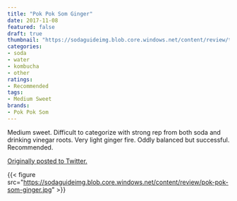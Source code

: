 ```yaml
---
title: "Pok Pok Som Ginger"
date: 2017-11-08
featured: false
draft: true
thumbnail: "https://sodaguideimg.blob.core.windows.net/content/review/thumbs/pok-pok-som-ginger.jpg"
categories:
- soda
- water
- kombucha
- other
ratings:
- Recommended
tags:
- Medium Sweet
brands:
- Pok Pok Som
---
```


Medium sweet. Difficult to categorize with strong rep from both soda and drinking vinegar roots. Very light ginger fire. Oddly balanced but successful. Recommended.

[Originally posted to Twitter.](https://twitter.com/Cavorter/status/928341858656415744)

{{< figure src="https://sodaguideimg.blob.core.windows.net/content/review/pok-pok-som-ginger.jpg" >}}

